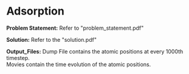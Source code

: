 # Adsorption

**Problem Statement:** 
Refer to "problem_statement.pdf"

**Solution:**
Refer to the "solution.pdf"

**Output_Files:**
Dump File contains the atomic positions at every 1000th timestep.<br>
Movies contain the time evolution of the atomic positions.<br>

